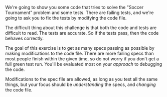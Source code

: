We're going to show you some code that tries to solve the "Soccer Tournament"
problem and some tests. There are failing tests, and we're going to ask you
to fix the tests by modifying the code file.

The difficult thing about this challenge is that both the code and tests are
difficult to read. The tests are accurate. So if the tests pass, then the code
behaves correctly.

The goal of this exercise is to get as many specs passing as possible by making
modifications to the code file. There are more failing specs than most people
finish within the given time, so do not worry if you don't get a full green test
run. You'll be evaluated most on your *approach* to debugging the code.

Modifications to the spec file are allowed, as long as you test all the same things,
but your focus should be *understanding* the specs, and *changing* the code file.
